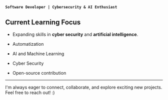 
**`Software Developer | Cybersecurity & AI Enthusiast `**


## Current Learning Focus
- Expanding skills in **cyber security** and **artificial intelligence**.


- Automatization
- AI and Machine Learning
- Cyber Security
- Open-source contribution
  
---

I'm always eager to connect, collaborate, and explore exciting new projects. Feel free to reach out! :)
